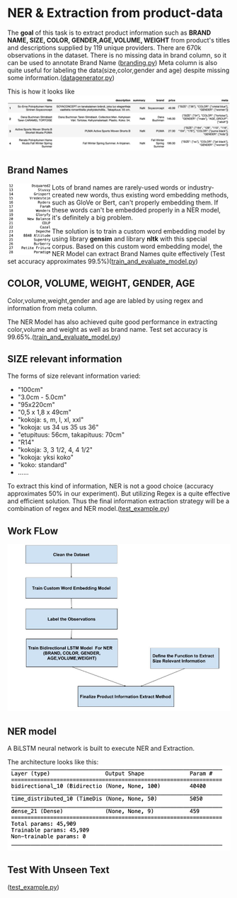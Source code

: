 # NER & Extraction from product-data
The **goal** of this task is to extract product information such as **BRAND NAME, SIZE, COLOR, GENDER,AGE,VOLUME, WEIGHT** from product's titles and descriptions supplied by 119 unique providers. There are 670k observations in the dataset. There is no missing data in brand column, so it can be used to annotate Brand Name ([branding.py](https://github.com/YuTian8328/NER-Finnish-English-Product/blob/main/branding.py))  Meta column is also quite useful for labeling the data(size,color,gender and age) despite missing some information.([datagenerator.py](https://github.com/YuTian8328/NER-Finnish-English-Product/blob/main/datagenerator.py))

This is how it looks like
![sample](img/sample.png)

## Brand Names

<img src="img/brand.png"  align="left" width="20%"/>

Lots of brand names are rarely-used words or industry-created new words, thus existing word embedding methods, such as GloVe or Bert, can't properly embedding them. If these words can't be embedded properly in a NER model, it's definitely a big problem.


The solution is to train a custom word embedding model by using library **gensim** and library **nltk** with this special corpus. Based on this custom word embedding model, the NER Model can extract Brand Names quite effectively (Test set accuracy approximates 99.5%)([train_and_evaluate_model.py](https://github.com/YuTian8328/NER-Finnish-English-Product/blob/main/train_and_evaluate_model.py))

## COLOR, VOLUME, WEIGHT, GENDER, AGE
Color,volume,weight,gender and age are labled by using regex and information from meta column.

The NER Model has also achieved quite good performance in extracting color,volume and weight as well as brand name.
Test set accuracy is 99.65%.([train_and_evaluate_model.py](https://github.com/YuTian8328/NER-Finnish-English-Product/blob/main/train_and_evaluate_model.py))



## SIZE relevant information
The forms of size relevant information varied: 
- "100cm"
- "3.0cm - 5.0cm"
- "95x220cm"
- "0,5 x 1,8 x 49cm"
- "kokoja: s, m, l, xl, xxl"
- "kokoja: us 34 us 35 us 36"
- "etupituus: 56cm, takapituus: 70cm"
- "R14"
- "kokoja: 3, 3 1/2, 4, 4 1/2"
- "kokoja: yksi koko"
- "koko: standard"
- ......

To extract this kind of information, NER is not a good choice (accuracy approximates 50% in our experiment). But utilizing Regex is a quite effective and efficient solution. Thus the final information extraction strategy will be a combination of regex and NER model.([test_example.py](https://github.com/YuTian8328/NER-Finnish-English-Product/blob/main/test_example.py))



## Work FLow

<img src="img/WorkFlow.jpg" width="600"/>

## NER model
A BiLSTM neural network is built to execute NER and Extraction.

The architecture looks like this:
<img src="img/architecture.png" width="700"/>

## Test With Unseen Text
([test_example.py](https://github.com/YuTian8328/NER-Finnish-English-Product/blob/main/test_example.py))





